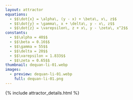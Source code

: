 ```yaml
---
layout: attractor
equations:
  - $$\dot{x} = \alpha\, (y - x) + \beta\, x\, z$$
  - $$\dot{y} = \gamma\, x + \delta\, y - x\, z$$
  - $$\dot{z} = \varepsilon\, z + x\, y - \zeta\, x^2$$
constants:
  - $$\alpha = 40$$
  - $$\beta = 0.16$$
  - $$\gamma = 55$$
  - $$\delta = 20$$
  - $$\varepsilon = 1.833$$
  - $$\zeta = 0.65$$
thumbnail: dequan-li-01.webp
images:
  - preview: dequan-li-01.webp
    full: dequan-li-01.png
---
```

{% include attractor_details.html %}
